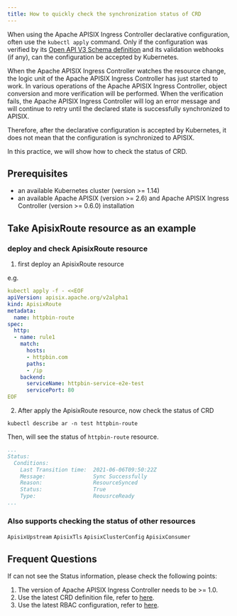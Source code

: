 ```yaml
---
title: How to quickly check the synchronization status of CRD
---
```


<!--
#
# Licensed to the Apache Software Foundation (ASF) under one or more
# contributor license agreements.  See the NOTICE file distributed with
# this work for additional information regarding copyright ownership.
# The ASF licenses this file to You under the Apache License, Version 2.0
# (the "License"); you may not use this file except in compliance with
# the License.  You may obtain a copy of the License at
#
#     http://www.apache.org/licenses/LICENSE-2.0
#
# Unless required by applicable law or agreed to in writing, software
# distributed under the License is distributed on an "AS IS" BASIS,
# WITHOUT WARRANTIES OR CONDITIONS OF ANY KIND, either express or implied.
# See the License for the specific language governing permissions and
# limitations under the License.
#
-->

When using the Apache APISIX Ingress Controller declarative configuration, often use the `kubectl apply` command. Only if the configuration was verified by its [Open API V3 Schema definition](https://swagger.io/specification/) and its validation webhooks (if any), can the configuration be accepted by Kubernetes.

When the Apache APISIX Ingress Controller watches the resource change, the logic unit of the Apache APISIX Ingress Controller has just started to work. 
In various operations of the Apache APISIX Ingress Controller, object conversion and more verification will be performed. 
When the verification fails, the Apache APISIX Ingress Controller will log an error message and will continue to retry 
until the declared state is successfully synchronized to APISIX.

Therefore, after the declarative configuration is accepted by Kubernetes, it does not mean that the configuration is synchronized to APISIX.

In this practice, we will show how to check the status of CRD.

## Prerequisites

- an available Kubernetes cluster (version >= 1.14)
- an available Apache APISIX (version >= 2.6) and Apache APISIX Ingress Controller (version >= 0.6.0) installation

## Take ApisixRoute resource as an example 

### deploy and check ApisixRoute resource

1. first deploy an ApisixRoute resource

e.g.
   
```yaml
kubectl apply -f - <<EOF
apiVersion: apisix.apache.org/v2alpha1
kind: ApisixRoute
metadata:
  name: httpbin-route
spec:
  http:
  - name: rule1
    match:
      hosts:
      - httpbin.com
      paths:
      - /ip
    backend:
      serviceName: httpbin-service-e2e-test
      servicePort: 80
EOF
```

2. After apply the ApisixRoute resource, now check the status of CRD

```shell
kubectl describe ar -n test httpbin-route
```

Then, will see the status of `httpbin-route` resource.

```yaml
...
Status:
  Conditions:
    Last Transition time:  2021-06-06T09:50:22Z
    Message:               Sync Successfully
    Reason:                ResourceSynced
    Status:                True
    Type:                  ReousrceReady
...
```

### Also supports checking the status of other resources

`ApisixUpstream`
`ApisixTls`
`ApisixClusterConfig`
`ApisixConsumer`

## Frequent Questions

If can not see the Status information, please check the following points:

1. The version of Apache APISIX Ingress Controller needs to be >= 1.0.
2. Use the latest CRD definition file, refer to [here](https://github.com/apache/apisix-ingress-controller/tree/master/samples/deploy/crd/v1beta1).
3. Use the latest RBAC configuration, refer to [here](https://github.com/apache/apisix-ingress-controller/tree/master/samples/deploy/rbac).
